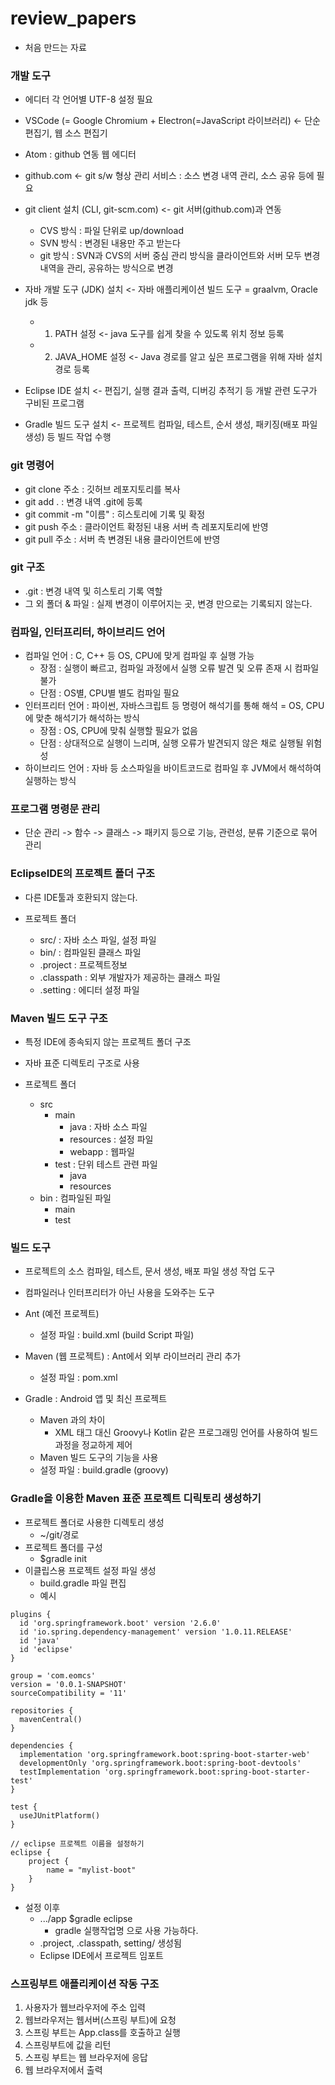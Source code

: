 # review_papers
  - 처음 만드는 자료

### 개발 도구
  - 에디터 각 언어별 UTF-8 설정 필요

  - VSCode (= Google Chromium + Electron(=JavaScript 라이브러리) <- 단순 편집기, 웹 소스 편집기
  - Atom : github 연동 웹 에디터
  - github.com <- git s/w 형상 관리 서비스 : 소스 변경 내역 관리, 소스 공유 등에 필요
  - git client  설치 (CLI, git-scm.com) <- git 서버(github.com)과 연동
    - CVS 방식 : 파일 단위로 up/download
    - SVN 방식 : 변경된 내용만 주고 받는다
    - git 방식 : SVN과 CVS의 서버 중심 관리 방식을 클라이언트와 서버 모두 변경내역을 관리, 공유하는 방식으로 변경
  - 자바 개발 도구 (JDK) 설치 <- 자바 애플리케이션 빌드 도구 = graalvm, Oracle jdk 등
    - 1) PATH 설정 <- java 도구를 쉽게 찾을 수 있도록 위치 정보 등록
    - 2) JAVA_HOME 설정 <- Java 경로를 알고 싶은 프로그램을 위해 자바 설치경로 등록
  - Eclipse IDE 설치 <- 편집기, 실행 결과 출력, 디버깅 추적기 등 개발 관련 도구가 구비된 프로그램
  - Gradle 빌드 도구 설치 <- 프로젝트 컴파일, 테스트, 순서 생성, 패키징(배포 파일 생성) 등 빌드 작업 수행

### git 명령어

  - git clone 주소 : 깃허브 레포지토리를 복사
  - git add . : 변경 내역 .git에 등록
  - git commit -m "이름" : 히스토리에 기록 및 확정
  - git push 주소 : 클라이언트 확정된 내용 서버 측 레포지토리에 반영
  - git pull 주소 : 서버 측 변경된 내용 클라이언트에 반영

### git 구조

  - .git : 변경 내역 및 히스토리 기록 역할
  - 그 외 폴더 & 파일 : 실제 변경이 이루어지는 곳, 변경 만으로는 기록되지 않는다.

### 컴파일, 인터프리터, 하이브리드 언어

  - 컴파일 언어 : C, C++ 등 OS, CPU에 맞게 컴파일 후 실행 가능
    - 장점 : 실행이 빠르고, 컴파일 과정에서 실행 오류 발견 및 오류 존재 시 컴파일 불가
    - 단점 : OS별, CPU별 별도 컴파일 필요
  - 인터프리터 언어 : 파이썬, 자바스크립트 등 명령어 해석기를 통해 해석 = OS, CPU에 맞춘 해석기가 해석하는 방식
    - 장점 : OS, CPU에 맞춰 실행할 필요가 없음
    - 단점 : 상대적으로 실행이 느리며, 실행 오류가 발견되지 않은 채로 실행될 위험성
  - 하이브리드 언어 : 자바 등 소스파일을 바이트코드로 컴파일 후 JVM에서 해석하여 실행하는 방식
  
### 프로그램 명령문 관리

  - 단순 관리 -> 함수 -> 클래스 -> 패키지 등으로 기능, 관련성, 분류 기준으로 묶어 관리   

### EclipseIDE의 프로젝트 폴더 구조

  - 다른 IDE툴과 호환되지 않는다.

  - 프로젝트 폴더 
    - src/ : 자바 소스 파일, 설정 파일
    - bin/ : 컴파일된 클래스 파일 
    - .project : 프로젝트정보
    - .classpath : 외부 개발자가 제공하는 클래스 파일
    - .setting : 에디터 설정 파일

### Maven 빌드 도구 구조

  - 특정 IDE에 종속되지 않는 프로젝트 폴더 구조
  - 자바 표준 디렉토리 구조로 사용

  - 프로젝트 폴더
    - src
      - main
        - java : 자바 소스 파일
        - resources : 설정 파일
        - webapp : 웹파일
      - test : 단위 테스트 관련 파일
        - java 
        - resources
    - bin : 컴파일된 파일
      - main
      - test

### 빌드 도구

  - 프로젝트의 소스 컴파일, 테스트, 문서 생성, 배포 파일 생성 작업 도구
  - 컴파일러나 인터프리터가 아닌 사용을 도와주는 도구

  - Ant (예전 프로젝트)
    - 설정 파일 : build.xml (build Script 파일)
  - Maven (웹 프로젝트) : Ant에서 외부 라이브러리 관리 추가 
    - 설정 파일 : pom.xml
  - Gradle : Android 앱 및 최신 프로젝트
    - Maven 과의 차이
      - XML 태그 대신 Groovy나 Kotlin 같은 프로그래밍 언어를 사용하여 빌드 과정을 정교하게 제어
    - Maven 빌드 도구의 기능을 사용
    - 설정 파일 : build.gradle (groovy)

### Gradle을 이용한 Maven 표준 프로젝트 디릭토리 생성하기

  - 프로젝트 폴더로 사용한 디렉토리 생성
    - ~/git/경로
  - 프로젝트 폴더를 구성
    - $gradle init
  - 이클립스용 프로젝트 설정 파일 생성
    - build.gradle 파일 편집
    - 예시

```
plugins {
  id 'org.springframework.boot' version '2.6.0'
  id 'io.spring.dependency-management' version '1.0.11.RELEASE'
  id 'java'
  id 'eclipse'
}

group = 'com.eomcs'
version = '0.0.1-SNAPSHOT'
sourceCompatibility = '11'

repositories {
  mavenCentral()
}

dependencies {
  implementation 'org.springframework.boot:spring-boot-starter-web'
  developmentOnly 'org.springframework.boot:spring-boot-devtools'
  testImplementation 'org.springframework.boot:spring-boot-starter-test'
}

test {
  useJUnitPlatform()
}

// eclipse 프로젝트 이름을 설정하기
eclipse {
    project {
        name = "mylist-boot"
    }
}
```
    
 - 설정 이후
    - .../app $gradle eclipse
      - gradle 실행작업명 으로 사용 가능하다.
    - .project, .classpath, setting/ 생성됨
    - Eclipse IDE에서 프로젝트 임포트

### 스프링부트 애플리케이션 작동 구조

  1. 사용자가 웹브라우저에 주소 입력
  2. 웹브라우저는 웹서버(스프링 부트)에 요청
  3. 스프링 부트는 App.class를 호출하고 실행
  4. 스프링부트에 값을 리턴
  5. 스프링 부트는 웹 브라우저에 응답
  6. 웹 브라우저에서 출력
